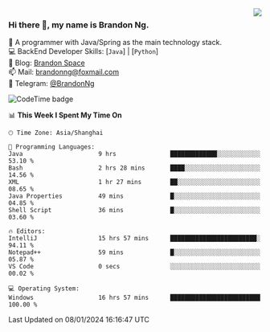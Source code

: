 <img  align="right" src="https://github-readme-stats-brandon0824.vercel.app/api/top-langs/?username=brandon0824&layout=compact">

### Hi there 👋, my name is Brandon Ng.

🌱 A programmer with Java/Spring as the main technology stack.  
💻 BackEnd Developer Skills: [`Java`] | [`Python`]  
📝 Blog: [Brandon Space](https://brandonng.tech)  
📫 Mail: brandonng@foxmail.com  
📰 Telegram: [@BrandonNg](https://t.me/BrandonNg24)  

![CodeTime badge](https://img.shields.io/endpoint?style=flat-square&url=https%3A%2F%2Fapi.codetime.dev%2Fshield%3Fid%3D128%26project%3D%26in%3D604800000)

<!--START_SECTION:waka-->
📊 **This Week I Spent My Time On** 

```text
🕑︎ Time Zone: Asia/Shanghai

💬 Programming Languages: 
Java                     9 hrs               █████████████░░░░░░░░░░░░   53.10 % 
Bash                     2 hrs 28 mins       ████░░░░░░░░░░░░░░░░░░░░░   14.56 % 
XML                      1 hr 27 mins        ██░░░░░░░░░░░░░░░░░░░░░░░   08.65 % 
Java Properties          49 mins             █░░░░░░░░░░░░░░░░░░░░░░░░   04.85 % 
Shell Script             36 mins             █░░░░░░░░░░░░░░░░░░░░░░░░   03.60 % 

🔥 Editors: 
IntelliJ                 15 hrs 57 mins      ████████████████████████░   94.11 % 
Notepad++                59 mins             █░░░░░░░░░░░░░░░░░░░░░░░░   05.87 % 
VS Code                  0 secs              ░░░░░░░░░░░░░░░░░░░░░░░░░   00.02 % 

💻 Operating System: 
Windows                  16 hrs 57 mins      █████████████████████████   100.00 % 
```


 Last Updated on 08/01/2024 16:16:47 UTC
<!--END_SECTION:waka-->
